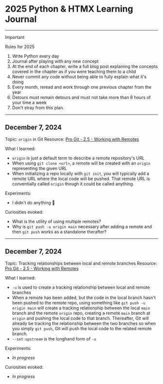 # 2025 Python & HTMX Learning Journal

---

> [!IMPORTANT]
> Rules for 2025
> 1. Write Python every day
> 2. Journal after playing with any new concept
> 3. At the end of each chapter, write a full blog post explaining the concepts covered in the chapter as if you were teaching them to a child
> 4. Never commit any code without being able to fully explain what it's doing
> 5. Every month, reread and work through one previous chapter from the year
> 6. Detours must remain detours and must not take more than 8 hours of your time a week
> 7. Don't stray from this plan.

---

## December 7, 2024

Topic: `origin` in Git
Resource: [Pro Git - 2.5 - Working with Remotes](https://git-scm.com/book/ms/v2/Git-Basics-Working-with-Remotes)

What I learned:
- `origin` is just a default term to describe a remote repository's URL
- When using `git clone <url>`, a remote will be created with an `origin` representing the given URL
- When initializing a repo locally with `git init`, you will typically add a remote URL where the local code will be pushed. That remote URL is conventially called `origin` though it could be called anything.

Experiments:
- I didn't do anything 😬

Curiosities evoked:
- What is the utility of using multiple remotes?
- Why is `git push -u origin main` necessary after adding a remote and then `git push` works as a standalone therafter?

---

## December 7, 2024

Topic: Tracking relationships between local and remote branches
Resource: [Pro Git - 2.5 - Working with Remotes](https://git-scm.com/book/ms/v2/Git-Basics-Working-with-Remotes)

What I learned:
- `-u` is used to create a tracking relationship between local and remote branches
- When a remote has been added, but the code in the local branch hasn't been pushed to the remote repo, using something like `git push -u origin main` will create a tracking relationship between the local `main` branch and the remote `origin` repo, creating a remote `main` branch at `origin` and pushing the local code to that branch. Thereafter, Git will already be tracking the relationship between the two branches so when you simply `git push`, Git will push the local code to the related remote branch.
- `--set-upstream` is the longhand form of `-u`

Experiments:
- *In progress*

Curiosities evoked:
- *In progress*
